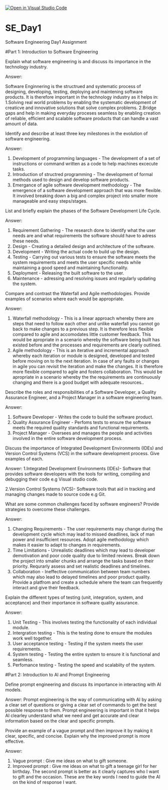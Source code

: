 [![Open in Visual Studio Code](https://classroom.github.com/assets/open-in-vscode-2e0aaae1b6195c2367325f4f02e2d04e9abb55f0b24a779b69b11b9e10269abc.svg)](https://classroom.github.com/online_ide?assignment_repo_id=18630198&assignment_repo_type=AssignmentRepo)
# SE_Day1
Software Engineering Day1 Assignment

#Part 1: Introduction to Software Engineering


Explain what software engineering is and discuss its importance in the technology industry.

Answer:

Software Enginnering is the structrued and systematic process of designing, developing, testing, deploying and maintening software products.
It is therefore important in the technology industry as it helps in:
1.Solving real world problems by enabling the systematic development of creaticve and innovative solutions that solve complex problems.
2.Bridge gaps and help in making everyday proceses seamless by enabling creation of reliable, efficient and scalable software products that can handle a vast amount of data.


Identify and describe at least three key milestones in the evolution of software engineering.

Answer:
1. Development of programming languages - The development of a set of instructions or command written as a code to help machines excecute tasks.
2. Introduction of structred programming - The development of formal methods used to design and develop software products.
3. Emergance of agile software development methodology - The emergence of a software development approach that was more flexible. It involved breaking down a big and complex project into smaller more manageable and easy steps/stages.
   

List and briefly explain the phases of the Software Development Life Cycle.

Answer:
1. Requirement Gathering - The research done to identify what the user needs are and what requirements the software should have to adress these needs.
2. Design - Creating a detailed design and architecture of the software.
3. Development - Writing the actual code to build up the design.
4. Testing - Carrying out various tests to ensure the software meets the system requirements and meets the user specific needs while maintaining a good speed and maintaining functionality.
5. Deployment - Releasing the built software to the user.
6. Maintenance - adressing and resolving issues and regularly updating the system.


Compare and contrast the Waterfall and Agile methodologies. Provide examples of scenarios where each would be appropriate.

Answer:
1. Waterfall methodology - This is a linear approach whereby there are steps that need to follow each other and unlike waterfall you cannot go back to make changes to a previous step.
It is therefore less flexible compared to agile and accomodates little customer feedback. 
This would be apropriate in a scenario whereby the software being built has existed before and the processes and requirements are clearly outlined.
2. Agile methodology - This is an iterative and incremental approach whereby each iteration or module is designed, developed and tested before moving on to the next iteration. In case of any faults or changes in agile you can revisit the iteration and make the changes. It is therefore more flexible compared to agile and fosters collaboration.
This would be apropriate in a scenario whereby the the requirements are continuously changing and there is a good budget with adequate resources..


Describe the roles and responsibilities of a Software Developer, a Quality Assurance Engineer, and a Project Manager in a software engineering team.

Answer:
1. Software Developer - Writes the code to build the software product.
2. Quality Assurance Engineer - Perfoms tests to ensure the software meets the required quality standards and functional requirements.
3. Project Manager - Oversees and manages the people and activities involved in the entire software development process. 


Discuss the importance of Integrated Development Environments (IDEs) and Version Control Systems (VCS) in the software development process. Give examples of each.

Answer:
1.Integrated Development Environments (IDEs)- Software that provides software developers with the tools for writing, compiling and debugging their code e.g Visual studio code.

2.Version Control Systems (VCS)- Software tools that aid in tracking and managing changes made to source code e.g Git.


What are some common challenges faced by software engineers? Provide strategies to overcome these challenges.

Answer:
1. Changing Requirements - The user requirements may change during the development cycle which may lead to missed deadlines, lack of man power and insufficient resources. Adopt agile methodology which makes it easier to adapt to changes in requirements.
2. Time Limitations - Unrealistic deadlines which may lead to developer demotivation and poor code quality due to limited reviews.  Break down the project into smaller chunks and arrange the tasks based on their priority. Requrarly assess and set realistic deadlines and timelines.
3. Collaboration - Ineffective communication between team numbers which may also lead to delayed timelines and poor product quality. Provide a platfrom and create a schedule where the team can frequently interact and give their feedback.


Explain the different types of testing (unit, integration, system, and acceptance) and their importance in software quality assurance.

Answer:
1. Unit Testing - This involves testing the functionality of each individual module.
2. Intergration testing - This is the testing done to ensure the modules work well together.
3. User acceptance testing - Testing if the system meets the user requirements.
4. System testing - Testing the entire system to ensure it is functional and seamless.
5. Perfomance testing - Testing the speed and scalabiity of the system.



#Part 2: Introduction to AI and Prompt Engineering


Define prompt engineering and discuss its importance in interacting with AI models.

Answer: Prompt engineering is the way of communicating with AI by asking a clear set of questions or giving a clear set of commands to get the best possible response to them.
Prompt engineering is important in that it helps AI clearley understand what we need and get accurate and clear information based on the clear and specific prompts.


Provide an example of a vague prompt and then improve it by making it clear, specific, and concise. Explain why the improved prompt is more effective.

Answer:
1. Vague prompt : Give me ideas on what to gift someone.
2. Improved prompt : Give me ideas on what to gift a teenage girl for her birthday.
The second prompt is better as it clearly captures who I want to gift and the occasion. These are the key words I need to guide the AI on the kind of response I want. 
